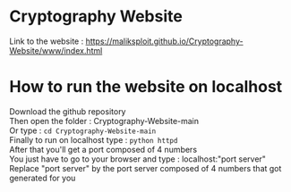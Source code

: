 # Cryptography Website
Link to the website : https://maliksploit.github.io/Cryptography-Website/www/index.html

# How to run the website on localhost
Download the github repository
<br/>
Then open the folder : Cryptography-Website-main
<br/>
Or type :  `cd Cryptography-Website-main`
<br/>
Finally to run on localhost type : `python httpd`
<br/>
After that you'll get a port composed of 4 numbers
<br/>
You just have to go to your browser and type : localhost:"port server"
<br/>
Replace "port server" by the port server composed of 4 numbers that got generated for you
